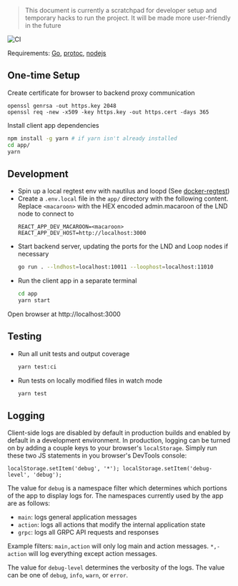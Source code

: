 > This document is currently a scratchpad for developer setup and temporary hacks to run the project. It will be made more user-friendly in the future

![CI](https://github.com/lightninglabs/shushtar/workflows/CI/badge.svg)

Requirements: [Go](https://golang.org/doc/install), [protoc](https://github.com/protocolbuffers/protobuf/releases), [nodejs](https://nodejs.org/en/download/)

## One-time Setup

Create certificate for browser to backend proxy communication

```
openssl genrsa -out https.key 2048
openssl req -new -x509 -key https.key -out https.cert -days 365
```

Install client app dependencies

```sh
npm install -g yarn # if yarn isn't already installed
cd app/
yarn
```

## Development

- Spin up a local regtest env with nautilus and loopd (See [docker-regtest](https://github.com/lightninglabs/dev-resources/tree/master/docker-regtest))
- Create a `.env.local` file in the `app/` directory with the following content. Replace `<macaroon>` with the HEX encoded admin.macaroon of the LND node to connect to
  ```
  REACT_APP_DEV_MACAROON=<macaroon>
  REACT_APP_DEV_HOST=http://localhost:3000
  ```
- Start backend server, updating the ports for the LND and Loop nodes if necessary
  ```sh
  go run . --lndhost=localhost:10011 --loophost=localhost:11010
  ```
- Run the client app in a separate terminal
  ```sh
  cd app
  yarn start
  ```

Open browser at http://localhost:3000

## Testing

- Run all unit tests and output coverage
  ```sh
  yarn test:ci
  ```
- Run tests on locally modified files in watch mode
  ```sh
  yarn test
  ```

## Logging

Client-side logs are disabled by default in production builds and enabled by default in a development environment. In production, logging can be turned on by adding a couple keys to your browser's `localStorage`. Simply run these two JS statements in you browser's DevTools console:

```
localStorage.setItem('debug', '*'); localStorage.setItem('debug-level', 'debug');
```

The value for `debug` is a namespace filter which determines which portions of the app to display logs for. The namespaces currently used by the app are as follows:

- `main`: logs general application messages
- `action`: logs all actions that modify the internal application state
- `grpc`: logs all GRPC API requests and responses

Example filters: `main,action` will only log main and action messages. `*,-action` will log everything except action messages.

The value for `debug-level` determines the verbosity of the logs. The value can be one of `debug`, `info`, `warn`, or `error`.
